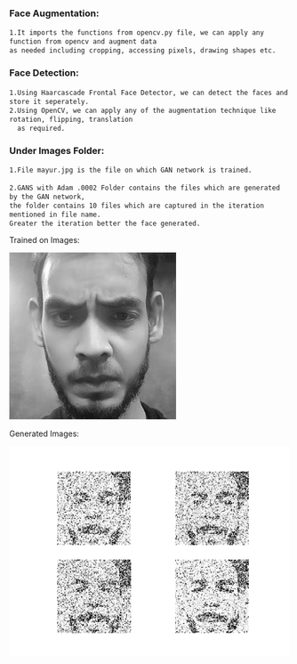 ### Face Augmentation:
    1.It imports the functions from opencv.py file, we can apply any function from opencv and augment data 
    as needed including cropping, accessing pixels, drawing shapes etc.

### Face Detection:
    1.Using Haarcascade Frontal Face Detector, we can detect the faces and store it seperately.
    2.Using OpenCV, we can apply any of the augmentation technique like rotation, flipping, translation
      as required.

### Under Images Folder:
  
    1.File mayur.jpg is the file on which GAN network is trained.
  
    2.GANS with Adam .0002 Folder contains the files which are generated by the GAN network, 
    the folder contains 10 files which are captured in the iteration mentioned in file name. 
    Greater the iteration better the face generated.
    
    
 Trained on Images:   
 
 ![alt text](https://github.com/Mayurji/Computer-Vision/blob/master/Generate%20Face%20from%20Faces%20Using%20GANS%20and%20OpenCV/images/mayur.jpg "Trained on Images")
 
 Generated Images:
 
 
 ![alt text](https://github.com/Mayurji/Computer-Vision/blob/master/Generate%20Face%20from%20Faces%20Using%20GANS%20and%20OpenCV/images/GANS%20with%20Adam%20.0002/9950.png "Generated Images")
  
